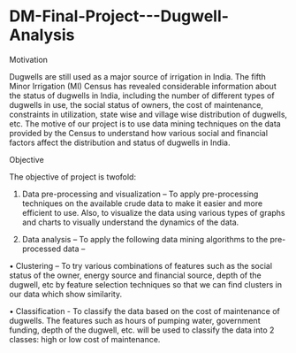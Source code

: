 # DM-Final-Project---Dugwell-Analysis


Motivation

Dugwells are still used as a major source of irrigation in India. The fifth Minor Irrigation (MI) Census has revealed considerable information about the status of dugwells in India, including the number of different types of dugwells in use, the social status of owners, the cost of maintenance, constraints in utilization, state wise and village wise distribution of dugwells, etc. The motive of our project is to use data mining techniques on the data provided by the Census to understand how various social and financial factors affect the distribution and status of dugwells in India.


Objective

The objective of project is twofold:


1.	Data pre-processing and visualization – To apply pre-processing techniques on the available crude data to make it easier and more efficient to use. Also, to visualize the data using various types of graphs and charts to visually understand the dynamics of the data.

2.	Data analysis – To apply the following data mining algorithms to the pre-processed data –

•	Clustering – To try various combinations of features such as the social status of the owner, energy source and financial source, depth of the dugwell, etc by feature selection techniques so that we can find clusters in our data which show similarity.

•	Classification - To classify the data based on the cost of maintenance of dugwells. The features such as hours of pumping water, government funding, depth of the dugwell, etc. will be used to classify the data into 2 classes: high or low cost of maintenance.
